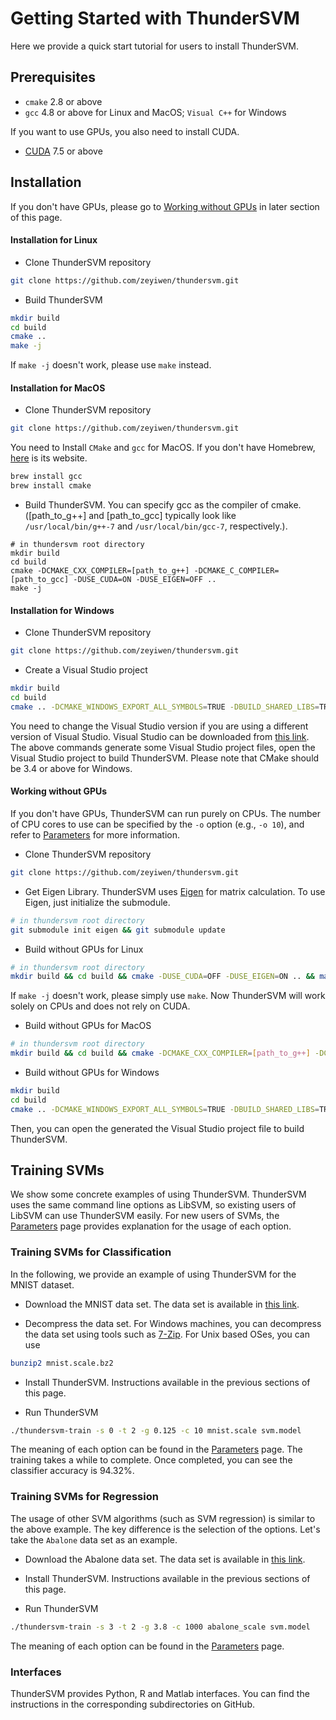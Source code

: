 Getting Started with ThunderSVM
===============================
Here we provide a quick start tutorial for users to install ThunderSVM.

## Prerequisites
* ```cmake``` 2.8 or above
* ```gcc``` 4.8 or above for Linux and MacOS; ```Visual C++``` for Windows

If you want to use GPUs, you also need to install CUDA.

* [CUDA](https://developer.nvidia.com/cuda-downloads) 7.5 or above

## Installation
If you don't have GPUs, please go to [Working without GPUs](#working-without-gpus-a-name-withoutgpu-a) in later section of this page.
#### Installation for  Linux
* Clone ThunderSVM repository
```bash
git clone https://github.com/zeyiwen/thundersvm.git
```

* Build ThunderSVM
```bash
mkdir build
cd build
cmake ..
make -j
```
If ```make -j``` doesn't work, please use ```make``` instead.

#### Installation for MacOS
* Clone ThunderSVM repository
```bash
git clone https://github.com/zeyiwen/thundersvm.git
```
You need to Install ```CMake``` and ```gcc``` for MacOS. If you don't have Homebrew, [here](https://brew.sh/) is its website.
```bash
brew install gcc
brew install cmake
```

* Build ThunderSVM. You can specify gcc as the compiler of cmake. ([path_to_g++] and [path_to_gcc] typically look like ```/usr/local/bin/g++-7``` and ```/usr/local/bin/gcc-7```, respectively.).
```
# in thundersvm root directory
mkdir build
cd build
cmake -DCMAKE_CXX_COMPILER=[path_to_g++] -DCMAKE_C_COMPILER=[path_to_gcc] -DUSE_CUDA=ON -DUSE_EIGEN=OFF ..
make -j
```

#### Installation for Windows
* Clone ThunderSVM repository
```bash
git clone https://github.com/zeyiwen/thundersvm.git
```

* Create a Visual Studio project
```bash
mkdir build
cd build
cmake .. -DCMAKE_WINDOWS_EXPORT_ALL_SYMBOLS=TRUE -DBUILD_SHARED_LIBS=TRUE -G "Visual Studio 14 2015 Win64"
```
You need to change the Visual Studio version if you are using a different version of Visual Studio. Visual Studio can be downloaded from [this link](https://www.visualstudio.com/vs/). The above commands generate some Visual Studio project files, open the Visual Studio project to build ThunderSVM. Please note that CMake should be 3.4 or above for Windows.

#### Working without GPUs<a name="withoutGPU"></a>
If you don't have GPUs, ThunderSVM can run purely on CPUs. The number of CPU cores to use can be specified by the ```-o``` option (e.g., ```-o 10```), and refer to [Parameters](http://thundersvm.readthedocs.io/en/latest/parameters.html) for more information.

* Clone ThunderSVM repository
```bash
git clone https://github.com/zeyiwen/thundersvm.git
```

* Get Eigen Library. ThunderSVM uses [Eigen](http://eigen.tuxfamily.org/index.php?title=Main_Page) for matrix calculation. To use Eigen, just 
initialize the submodule. 
```bash
# in thundersvm root directory
git submodule init eigen && git submodule update
```
* Build without GPUs for Linux
```bash
# in thundersvm root directory
mkdir build && cd build && cmake -DUSE_CUDA=OFF -DUSE_EIGEN=ON .. && make -j
```
If ```make -j``` doesn't work, please simply use ```make```. Now ThunderSVM will work solely on CPUs and does not rely on CUDA.

* Build without GPUs for MacOS
```bash
# in thundersvm root directory
mkdir build && cd build && cmake -DCMAKE_CXX_COMPILER=[path_to_g++] -DCMAKE_C_COMPILER=[path_to_gcc] -DUSE_CUDA=OFF -DUSE_EIGEN=ON .. && make -j
```

* Build without GPUs for Windows
```bash
mkdir build
cd build
cmake .. -DCMAKE_WINDOWS_EXPORT_ALL_SYMBOLS=TRUE -DBUILD_SHARED_LIBS=TRUE -DUSE_CUDA=OFF -DUSE_EIGEN=ON -G "Visual Studio 14 2015 Win64"
```
Then, you can open the generated the Visual Studio project file to build ThunderSVM.

## Training SVMs
We show some concrete examples of using ThunderSVM. ThunderSVM uses the same command line options as LibSVM, so existing users of LibSVM can use ThunderSVM easily. For new users of SVMs, the [Parameters](parameters.md) page provides explanation for the usage of each option. 

### Training SVMs for Classification
In the following, we provide an example of using ThunderSVM for the MNIST dataset.

* Download the MNIST data set. The data set is available in [this link](https://www.csie.ntu.edu.tw/~cjlin/libsvmtools/datasets/multiclass/mnist.scale.bz2).

* Decompress the data set. For Windows machines, you can decompress the data set using tools such as [7-Zip](https://www.7-zip.org). For Unix based OSes, you can use
```bash
bunzip2 mnist.scale.bz2
```

* Install ThunderSVM. Instructions available in the previous sections of this page.

* Run ThunderSVM
```bash
./thundersvm-train -s 0 -t 2 -g 0.125 -c 10 mnist.scale svm.model
```
The meaning of each option can be found in the [Parameters](parameters.md) page. The training takes a while to complete. Once completed, you can see the classifier accuracy is 94.32%.

### Training SVMs for Regression
The usage of other SVM algorithms (such as SVM regression) is similar to the above example. The key difference is the selection of the options. Let's take the ```Abalone``` data set as an example.

* Download the Abalone data set. The data set is available in [this link](https://www.csie.ntu.edu.tw/~cjlin/libsvmtools/datasets/regression/abalone_scale).

* Install ThunderSVM. Instructions available in the previous sections of this page.

* Run ThunderSVM
```bash
./thundersvm-train -s 3 -t 2 -g 3.8 -c 1000 abalone_scale svm.model
```
The meaning of each option can be found in the [Parameters](parameters.md) page. 

### Interfaces
ThunderSVM provides Python, R and Matlab interfaces. You can find the instructions in the corresponding subdirectories on GitHub.

